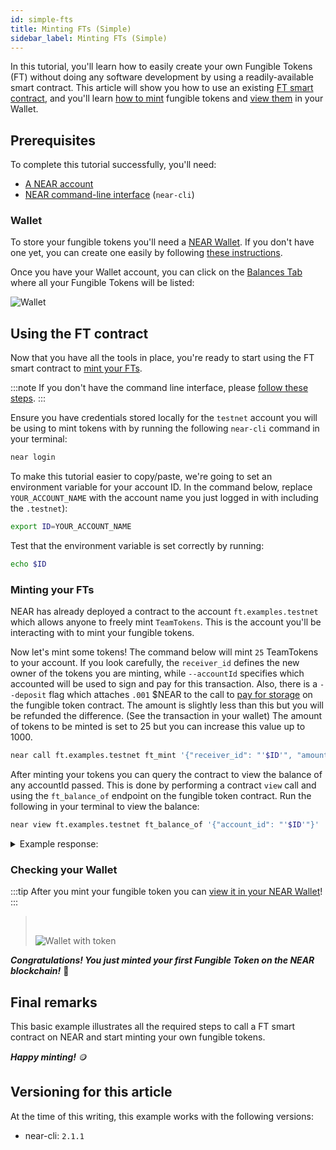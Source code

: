 ```yaml
---
id: simple-fts
title: Minting FTs (Simple)
sidebar_label: Minting FTs (Simple)
---
```


In this tutorial, you'll learn how to easily create your own Fungible Tokens (FT) without doing any software development by using a readily-available smart contract.
This article will show you how to use an existing [FT smart contract](#fungible-token-contract), and you'll learn [how to mint](#minting-your-fts) fungible tokens and [view them](#checking-your-wallet) in your Wallet.

## Prerequisites

To complete this tutorial successfully, you'll need:

- [A NEAR account](#wallet)
- [NEAR command-line interface](/docs/tools/near-cli#setup) (`near-cli`)

### Wallet

To store your fungible tokens you'll need a [NEAR Wallet](https://wallet.testnet.near.org/).
If you don't have one yet, you can create one easily by following [these instructions](/docs/develop/basics/create-account).

Once you have your Wallet account, you can click on the [Balances Tab](https://wallet.testnet.near.org/?tab=balances) where all your Fungible Tokens will be listed:

![Wallet](/docs/assets/fts/empty-wallet-ft-tab.png)

## Using the FT contract

Now that you have all the tools in place, you're ready to start using the FT smart contract to [mint your FTs](#minting-your-fts).

:::note
If you don't have the command line interface, please [follow these steps](/docs/tools/near-cli#setup).
:::

Ensure you have credentials stored locally for the `testnet` account you will be using to mint tokens with by running the following `near-cli` command in your terminal:

```bash
near login
```

To make this tutorial easier to copy/paste, we're going to set an environment variable for your account ID. In the command below, replace `YOUR_ACCOUNT_NAME` with the account name you just logged in with including the `.testnet`):

```bash
export ID=YOUR_ACCOUNT_NAME
```

Test that the environment variable is set correctly by running:

```bash
echo $ID
```

### Minting your FTs

NEAR has already deployed a contract to the account `ft.examples.testnet` which allows anyone to freely mint `TeamTokens`. This is the account you'll be interacting with to mint your fungible tokens.

Now let's mint some tokens! The command below will mint `25` TeamTokens to your account.
If you look carefully, the `receiver_id` defines the new owner of the tokens you are minting, while `--accountId` specifies which accounted will be used to sign and pay for this transaction. 
Also, there is a `--deposit` flag which attaches `.001` $NEAR to the call to [pay for storage](/docs/concepts/storage-staking) on the fungible token contract. The amount is slightly less than this but you will be refunded the difference. (See the transaction in your wallet) The amount of tokens to be minted is set to 25 but you can increase this value up to 1000.

```bash
near call ft.examples.testnet ft_mint '{"receiver_id": "'$ID'", "amount": "25"}' --deposit 0.1 --accountId $ID
```

After minting your tokens you can query the contract to view the balance of any accountId passed. This is done by performing a contract `view` call and using the `ft_balance_of` endpoint on the fungible token contract. Run the following in your terminal to view the balance:

```bash
near view ft.examples.testnet ft_balance_of '{"account_id": "'$ID'"}'
```

<details>
<summary>Example response: </summary>
<p>

```json
View call: ft.examples.testnet.ft_balance_of({"account_id": "benji_test.testnet"})
'25'
```

</p>
</details>

### Checking your Wallet

:::tip
After you mint your fungible token you can [view it in your NEAR Wallet](https://wallet.testnet.near.org)!
:::

> <br/>
>
> ![Wallet with token](/docs/assets/fts/teamtoken.png)
> <br/>

**_Congratulations! You just minted your first Fungible Token on the NEAR blockchain!_** 🎉

## Final remarks

This basic example illustrates all the required steps to call a FT smart contract on NEAR and start minting your own fungible tokens.

**_Happy minting!_** 🪙

## Versioning for this article

At the time of this writing, this example works with the following versions:

- near-cli: `2.1.1`
